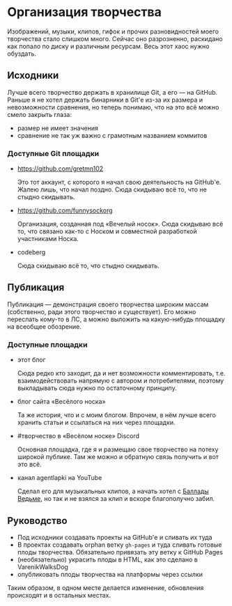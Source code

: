 ﻿---
authors:
  - fering
tags:
  - организация
  - мое творчество
---
# Организация творчества

Изображений, музыки, клипов, гифок и прочих разновидностей моего творчества стало слишком много. Сейчас оно разрозненно, раскидано как попало по диску и различным ресурсам. Весь этот хаос нужно обуздать.

## Исходники

Лучше всего творчество держать в хранилище Git, а его — на GitHub. Раньше я не хотел держать бинарники в Git'е из-за их размера и невозможности сравнения, но теперь понимаю, что на это всё можно смело закрыть глаза:

* размер не имеет значения <!-- todo: узнать, какое ограничение имеет GitHub по объему хранилищ -->
* сравнение не так уж важно с грамотным названием коммитов

### Доступные Git площадки

* https://github.com/gretmn102

  Это тот аккаунт, с которого я начал свою деятельность на GitHub'е. Жалею лишь, что начал поздно. Сюда скидываю всё то, что не стыдно скидывать.
* https://github.com/funnysockorg
  
  Организация, созданная под «Вечелый носок». Сюда скидываю всё то, что связано как-то с Носком и совместной разработкой участниками Носка.
* codeberg

  Сюда скидываю всё то, что стыдно скидывать.

## Публикация

Публикация — демонстрация своего творчества широким массам (собственно, ради этого творчество и существует). Его можно переслать кому-то в ЛС, а можно выложить на какую-нибудь площадку на всеобщее обозрение.

### Доступные площадки

* этот блог
  
  Сюда редко кто заходит, да и нет возможности комментировать, т.е. взаимодействовать напрямую с автором и потребителями, поэтому выкладывать сюда нужно по остаточному принципу.
* блог сайта «Весёлого носка»

  Та же история, что и с моим блогом. Впрочем, в нём лучше всего хранить статьи и ссылаться на них через площадки.
* #творчество в «Весёлом носке» Discord

  Основная площадка, где я и размещаю свое творчество на потеху широкой публике. Там же можно и обратную связь получить и вот это всё.
* канал agentlapki на YouTube

  Сделал его для музыкальных клипов, а начать хотел с [Баллады Ведьме](./2024-02-14-ballada-vedme), но так и не взялся за клип и вскоре благополучно забил.

## Руководство

* Под исходники создавать проекты на GitHub'е и сливать их туда
* В проектах создавать orphan ветку `gh-pages` и туда сливать готовые плоды творчества. Обязательно привязать эту ветку к GitHub Pages
* (необязательно) украсить плоды в HTML, как это сделано в VarenikWalksDog
* опубликовать плоды творчества на платформы через ссылки

Таким образом, в одном месте делается изменение, обновления происходят и в остальных местах.

<!-- todo: убедиться на практике, что GitHub поддерживает hot linking, в противном случае вся эта идея поломается -->
